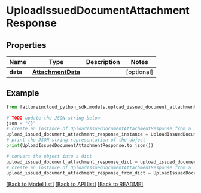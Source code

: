 # UploadIssuedDocumentAttachmentResponse


## Properties

Name | Type | Description | Notes
------------ | ------------- | ------------- | -------------
**data** | [**AttachmentData**](AttachmentData.md) |  | [optional] 

## Example

```python
from fattureincloud_python_sdk.models.upload_issued_document_attachment_response import UploadIssuedDocumentAttachmentResponse

# TODO update the JSON string below
json = "{}"
# create an instance of UploadIssuedDocumentAttachmentResponse from a JSON string
upload_issued_document_attachment_response_instance = UploadIssuedDocumentAttachmentResponse.from_json(json)
# print the JSON string representation of the object
print(UploadIssuedDocumentAttachmentResponse.to_json())

# convert the object into a dict
upload_issued_document_attachment_response_dict = upload_issued_document_attachment_response_instance.to_dict()
# create an instance of UploadIssuedDocumentAttachmentResponse from a dict
upload_issued_document_attachment_response_from_dict = UploadIssuedDocumentAttachmentResponse.from_dict(upload_issued_document_attachment_response_dict)
```
[[Back to Model list]](../README.md#documentation-for-models) [[Back to API list]](../README.md#documentation-for-api-endpoints) [[Back to README]](../README.md)



